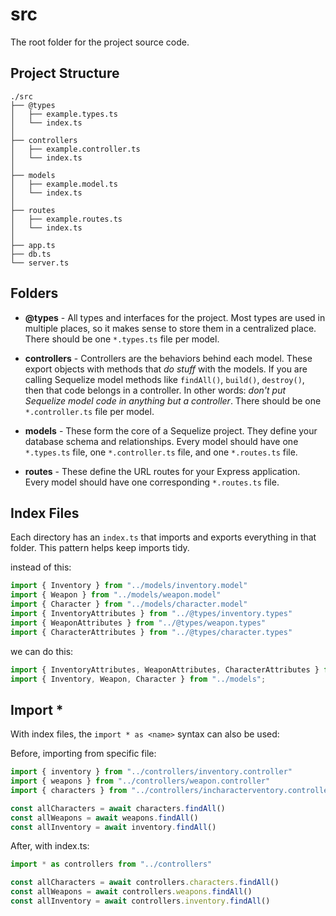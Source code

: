 # src
The root folder for the project source code.
## Project Structure
```text
./src
├── @types
│   ├── example.types.ts
│   └── index.ts
│
├── controllers
│   ├── example.controller.ts
│   └── index.ts
│
├── models
│   ├── example.model.ts
│   └── index.ts
│
├── routes
│   ├── example.routes.ts
│   └── index.ts
│
├── app.ts
├── db.ts
└── server.ts
```

## Folders
- **@types** - All types and interfaces for the project. Most types are used in multiple places, so it makes sense to store them in a centralized place. There should be one `*.types.ts` file per model.

- **controllers** - Controllers are the behaviors behind each model. These export objects with methods that *do stuff* with the models. If you are calling Sequelize model methods like `findAll()`, `build()`, `destroy()`, then that code belongs in a controller. In other words: *don't put Sequelize model code in anything but a controller*. There should be one `*.controller.ts` file per model.

- **models** - These form the core of a Sequelize project. They define your database schema and relationships. Every model should have one `*.types.ts` file, one `*.controller.ts` file, and one `*.routes.ts` file.

- **routes** - These define the URL routes for your Express application. Every model should have one corresponding `*.routes.ts` file.

## Index Files

Each directory has an `index.ts` that imports and exports everything in that folder. This pattern helps keep imports tidy.

instead of this:

```typescript
import { Inventory } from "../models/inventory.model"
import { Weapon } from "../models/weapon.model"
import { Character } from "../models/character.model"
import { InventoryAttributes } from "../@types/inventory.types"
import { WeaponAttributes } from "../@types/weapon.types"
import { CharacterAttributes } from "../@types/character.types"
```

we can do this:

```typescript
import { InventoryAttributes, WeaponAttributes, CharacterAttributes } from "../@types"
import { Inventory, Weapon, Character } from "../models";
```

## Import *

With index files, the `import * as <name>` syntax can also be used:

Before, importing from specific file:

```typescript
import { inventory } from "../controllers/inventory.controller"
import { weapons } from "../controllers/weapon.controller"
import { characters } from "../controllers/incharacterventory.controller"

const allCharacters = await characters.findAll()
const allWeapons = await weapons.findAll()
const allInventory = await inventory.findAll()
```

After, with index.ts:

```typescript
import * as controllers from "../controllers"

const allCharacters = await controllers.characters.findAll()
const allWeapons = await controllers.weapons.findAll()
const allInventory = await controllers.inventory.findAll()
```